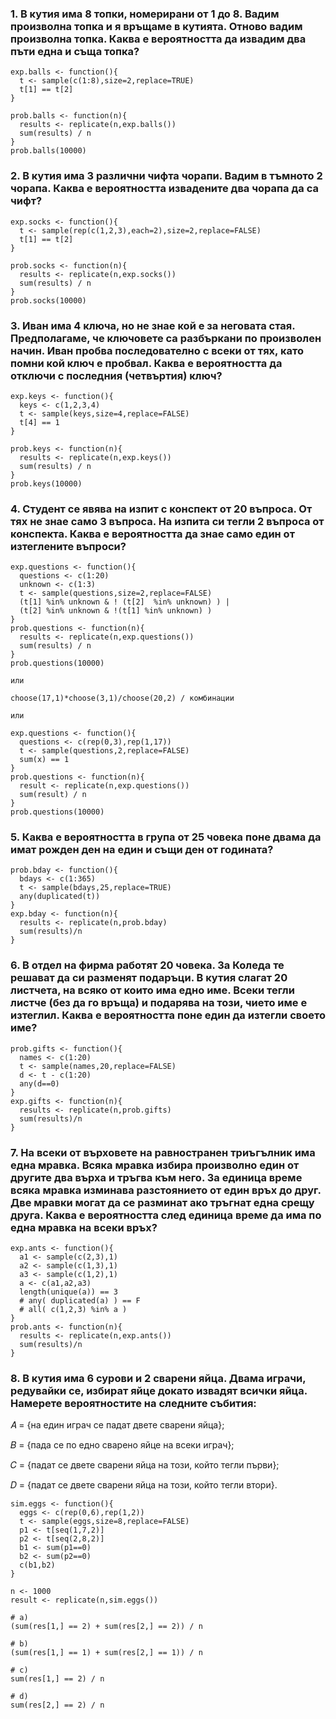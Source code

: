 ### 1. В кутия има 8 топки, номерирани от 1 до 8. Вадим произволна топка и я връщаме в кутията. Отново вадим произволна топка. Каква е вероятността да извадим два пъти една и съща топка?

```
exp.balls <- function(){
  t <- sample(c(1:8),size=2,replace=TRUE)
  t[1] == t[2]
}

prob.balls <- function(n){
  results <- replicate(n,exp.balls())
  sum(results) / n
}
prob.balls(10000)
```
### 2. В кутия има 3 различни чифта чорапи. Вадим в тъмното 2 чорапа. Каква е вероятността извадените два чорапа да са чифт?
```
exp.socks <- function(){
  t <- sample(rep(c(1,2,3),each=2),size=2,replace=FALSE)
  t[1] == t[2]
}

prob.socks <- function(n){
  results <- replicate(n,exp.socks())
  sum(results) / n
}
prob.socks(10000)
```
### 3. Иван има 4 ключа, но не знае кой е за неговата стая. Предполагаме, че ключовете са разбъркани по произволен начин. Иван пробва последователно с всеки от тях, като помни кой ключ е пробвал. Каква е вероятността да отключи с последния (четвъртия) ключ?
```
exp.keys <- function(){
  keys <- c(1,2,3,4)
  t <- sample(keys,size=4,replace=FALSE)
  t[4] == 1
}

prob.keys <- function(n){
  results <- replicate(n,exp.keys())
  sum(results) / n
}
prob.keys(10000)
```
### 4. Студент се явява на изпит с конспект от 20 въпроса. От тях не знае само 3 въпроса. На изпита си тегли 2 въпроса от конспекта. Каква е вероятността да знае само един от изтеглените въпроси?
```
exp.questions <- function(){
  questions <- c(1:20)
  unknown <- c(1:3)
  t <- sample(questions,size=2,replace=FALSE)
  (t[1] %in% unknown & ! (t[2]  %in% unknown) ) |
  (t[2] %in% unknown & !(t[1] %in% unknown) )
}
prob.questions <- function(n){
  results <- replicate(n,exp.questions())
  sum(results) / n
}
prob.questions(10000)

или

choose(17,1)*choose(3,1)/choose(20,2) / комбинации

или

exp.questions <- function(){
  questions <- c(rep(0,3),rep(1,17))
  t <- sample(questions,2,replace=FALSE)
  sum(x) == 1
}
prob.questions <- function(n){
  result <- replicate(n,exp.questions())
  sum(result) / n
}
prob.questions(10000)

```
### 5. Каква е вероятността в група от 25 човека поне двама да имат рожден ден на един и същи ден от годината?
```
prob.bday <- function(){
  bdays <- c(1:365)
  t <- sample(bdays,25,replace=TRUE)
  any(duplicated(t))
}
exp.bday <- function(n){
  results <- replicate(n,prob.bday)
  sum(results)/n
}
```
### 6. В отдел на фирма работят 20 човека. За Коледа те решават да си разменят подаръци. В кутия слагат 20 листчета, на всяко от които има едно име. Всеки тегли листче (без да го връща) и подарява на този, чието име е изтеглил. Каква е вероятността поне един да изтегли своето име?
```
prob.gifts <- function(){
  names <- c(1:20)
  t <- sample(names,20,replace=FALSE)
  d <- t - c(1:20)
  any(d==0)
}
exp.gifts <- function(n){
  results <- replicate(n,prob.gifts)
  sum(results)/n
}
```
### 7. На всеки от върховете на равностранен триъгълник има една мравка. Всяка мравка избира произволно един от другите два върха и тръгва към него. За единица време всяка мравка изминава разстоянието от един връх до друг. Две мравки могат да се разминат ако тръгнат една срещу друга. Каква е вероятността след единица време да има по една мравка на всеки връх?
```
exp.ants <- function(){
  a1 <- sample(c(2,3),1)
  a2 <- sample(c(1,3),1)
  a3 <- sample(c(1,2),1)
  a <- c(a1,a2,a3)
  length(unique(a)) == 3
  # any( duplicated(a) ) == F
  # all( c(1,2,3) %in% a )
}
prob.ants <- function(n){
  results <- replicate(n,exp.ants())
  sum(results)/n
}
```
### 8. В кутия има 6 сурови и 2 сварени яйца. Двама играчи, редувайки се, избират яйце докато извадят всички яйца. Намерете вероятностите на следните събития: 
𝐴 = {на един играч се падат двете сварени яйца};

𝐵 = {пада се по едно сварено яйце на всеки играч};

𝐶 = {падат се двете сварени яйца на този, който тегли първи};

𝐷 = {падат се двете сварени яйца на този, който тегли втори}.
```
sim.eggs <- function(){
  eggs <- c(rep(0,6),rep(1,2))
  t <- sample(eggs,size=8,replace=FALSE)
  p1 <- t[seq(1,7,2)]
  p2 <- t[seq(2,8,2)]
  b1 <- sum(p1==0)
  b2 <- sum(p2==0)
  c(b1,b2)
}

n <- 1000
result <- replicate(n,sim.eggs())

# a)
(sum(res[1,] == 2) + sum(res[2,] == 2)) / n

# b)
(sum(res[1,] == 1) + sum(res[2,] == 1)) / n

# c)
sum(res[1,] == 2) / n

# d)
sum(res[2,] == 2) / n
```




